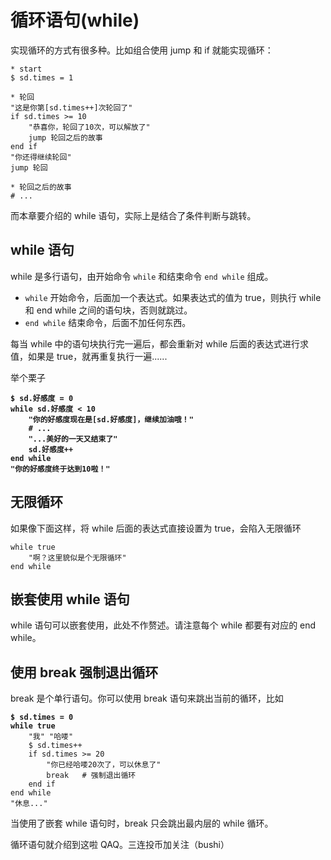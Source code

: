 # 循环语句(while)

实现循环的方式有很多种。比如组合使用 jump 和 if 就能实现循环：

```renpy
* start
$ sd.times = 1

* 轮回
"这是你第[sd.times++]次轮回了"
if sd.times >= 10
    "恭喜你，轮回了10次，可以解放了"
    jump 轮回之后的故事
end if
"你还得继续轮回"
jump 轮回

* 轮回之后的故事
# ...
```

而本章要介绍的 while 语句，实际上是结合了条件判断与跳转。

## while 语句

while 是多行语句，由开始命令 `while` 和结束命令 `end while` 组成。

* `while` 开始命令，后面加一个表达式。如果表达式的值为 true，则执行 while 和 end while 之间的语句块，否则就跳过。
* `end while` 结束命令，后面不加任何东西。

每当 while 中的语句块执行完一遍后，都会重新对 while 后面的表达式进行求值，如果是 true，就再重复执行一遍......

举个栗子

<pre class="language-renpy"><code class="lang-renpy"><strong>$ sd.好感度 = 0
</strong><strong>while sd.好感度 &#x3C; 10
</strong><strong>    "你的好感度现在是[sd.好感度]，继续加油哦！"
</strong><strong>    # ...
</strong><strong>    "...美好的一天又结束了"
</strong><strong>    sd.好感度++
</strong><strong>end while
</strong><strong>"你的好感度终于达到10啦！"
</strong></code></pre>

## 无限循环

如果像下面这样，将 while 后面的表达式直接设置为 true，会陷入无限循环

```renpy
while true
    "啊？这里貌似是个无限循环"
end while
```

## 嵌套使用 while 语句

while 语句可以嵌套使用，此处不作赘述。请注意每个 while 都要有对应的 end while。

## 使用 break 强制退出循环

break 是个单行语句。你可以使用 break 语句来跳出当前的循环，比如

<pre class="language-renpy"><code class="lang-renpy"><strong>$ sd.times = 0
</strong><strong>while true
</strong>    "我" "哈喽"
    $ sd.times++
    if sd.times >= 20
        "你已经哈喽20次了，可以休息了"
        break   # 强制退出循环
    end if
end while
"休息..."
</code></pre>

当使用了嵌套 while 语句时，break 只会跳出最内层的 while 循环。



循环语句就介绍到这啦 QAQ。三连投币加关注（bushi）
